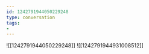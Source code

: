 ```yaml
---
id: 1242791944050229248
type: conversation
tags:
- 
---
```

![[1242791944050229248]]
![[1242791944931008512]]

